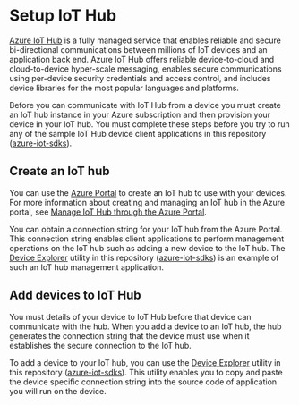 # Setup IoT Hub

[Azure IoT Hub][iothub-landing] is a fully managed service that enables reliable and secure bi-directional communications between millions of IoT devices and an application back end. Azure IoT Hub offers reliable device-to-cloud and cloud-to-device hyper-scale messaging, enables secure communications using per-device security credentials and access control, and includes device libraries for the most popular languages and platforms.

Before you can communicate with IoT Hub from a device you must create an IoT hub instance in your Azure subscription and then provision your device in your IoT hub. You must complete these steps before you try to run any of the sample IoT Hub device client applications in this repository ([azure-iot-sdks](https://github.com/Azure/azure-iot-sdks)).

## Create an IoT hub

You can use the [Azure Portal][azure-portal] to create an IoT hub to use with your devices. For more information about creating and managing an IoT hub in the Azure portal, see [Manage IoT Hub through the Azure Portal][manage-iothub-portal].

You can obtain a connection string for your IoT hub from the Azure Portal. This connection string enables client applications to perform management operations on the IoT hub such as adding a new device to the IoT hub. The [Device Explorer][use-device-explorer] utility in this repository ([azure-iot-sdks](https://github.com/Azure/azure-iot-sdks)) is an example of such an IoT hub management application.

## Add devices to IoT Hub

You must details of your device to IoT Hub before that device can communicate with the hub. When you add a device to an IoT hub, the hub generates the connection string that the device must use when it establishes the secure connection to the IoT hub.

To add a device to your IoT hub, you can use the [Device Explorer][use-device-explorer] utility in this repository ([azure-iot-sdks](https://github.com/Azure/azure-iot-sdks)). This utility enables you to copy and paste the device specific connection string into the source code of application you will run on the device.


[iothub-landing]: http://azure.microsoft.com/en-us/documentation/services/iot-hub/
[azure-portal]: https://portal.azure.com
[manage-iothub-portal]: http://azure.microsoft.com/en-us/documentation/articles/iot-hub-manage-portal/
[use-device-explorer]: ../tools/DeviceExplorer/doc/how_to_use_device_explorer.md
